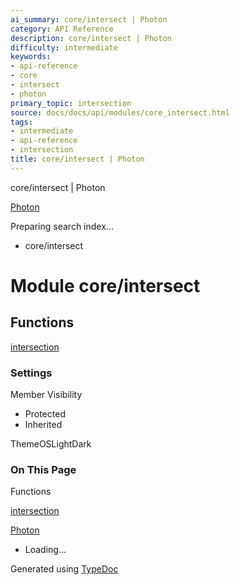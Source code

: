 ```yaml
---
ai_summary: core/intersect | Photon
category: API Reference
description: core/intersect | Photon
difficulty: intermediate
keywords:
- api-reference
- core
- intersect
- photon
primary_topic: intersection
source: docs/docs/api/modules/core_intersect.html
tags:
- intermediate
- api-reference
- intersection
title: core/intersect | Photon
---
```

core/intersect | Photon

[Photon](../index.md)




Preparing search index...

* core/intersect

# Module core/intersect

## Functions

[intersection](../functions/core_intersect.intersection.md)

### Settings

Member Visibility

* Protected
* Inherited

ThemeOSLightDark

### On This Page

Functions

[intersection](#intersection)

[Photon](../index.md)

* Loading...

Generated using [TypeDoc](https://typedoc.org/)
